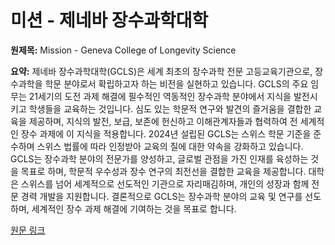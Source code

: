 # 미션 - 제네바 장수과학대학

**원제목:** Mission - Geneva College of Longevity Science

**요약:** 제네바 장수과학대학(GCLS)은 세계 최초의 장수과학 전문 고등교육기관으로, 장수과학을 학문 분야로서 확립하고자 하는 비전을 실현하고 있습니다.  GCLS의 주요 임무는 21세기의 도전 과제 해결에 필수적인 역동적인 장수과학 분야에서 지식을 발전시키고 학생들을 교육하는 것입니다.  심도 있는 학문적 연구와 발견의 즐거움을 결합한 교육을 제공하며, 지식의 발전, 보급, 보존에 헌신하고 이해관계자들과 협력하여 전 세계적인 장수 과제에 이 지식을 적용합니다.  2024년 설립된 GCLS는 스위스 학문 기준을 준수하며 스위스 법률에 따라 인정받아 교육의 질에 대한 약속을 강화하고 있습니다.  GCLS는 장수과학 분야의 전문가를 양성하고,  글로벌 관점을 가진 인재를 육성하는 것을 목표로 하며, 학문적 우수성과 장수 연구의 최전선을 결합한 교육을 제공합니다.  대학은 스위스를 넘어 세계적으로 선도적인 기관으로 자리매김하며,  개인의 성장과 함께 전문 경력 개발을 지원합니다.  결론적으로 GCLS는 장수과학 분야의 교육 및 연구를 선도하며, 세계적인 장수 과제 해결에 기여하는 것을 목표로 합니다.

[원문 링크](https://www.gcls.study/mission)
